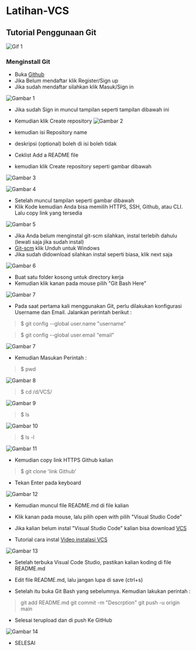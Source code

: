 # Latihan-VCS
## Tutorial Penggunaan Git

![Gif 1](screenshot/gif1.gif)

### Menginstall Git
- Buka [Github](https://Github.com)
- Jika Belum mendaftar klik Register/Sign up
- Jika sudah mendaftar silahkan klik Masuk/Sign in

![Gambar 1](screenshot/Ss1.png)

- Jika sudah Sign in muncul tampilan seperti tampilan dibawah ini
- Kemudian klik Create repository
![Gambar 2](screenshot/Ss2.jpg)

- kemudian isi Repository name
- deskripsi (optional) boleh di isi boleh tidak
- Ceklist Add a README file
- kemudian klik Create repository seperti gambar dibawah

![Gambar 3](screenshot/Ss3.png)

![Gambar 4](screenshot/Ss4.png)

- Setelah muncul tampilan seperti gambar dibawah
- Klik Kode kemudian Anda bisa memilih HTTPS, SSH, Github, atau CLI. Lalu copy link yang tersedia

![Gambar 5](screenshot/Ss5.jpg)

- Jika Anda belum menginstal git-scm silahkan, instal terlebih dahulu (lewati saja jika sudah instal)
- [Git-scm](https://git-scm.com) klik Unduh untuk Windows
- Jika sudah didownload silahkan instal seperti biasa, klik next saja

![Gambar 6](screenshot/Ss6.png)

- Buat satu folder kosong untuk directory kerja
- Kemudian klik kanan pada mouse pilih "Git Bash Here"

![Gambar 7](screenshot/Ss7.png)

- Pada saat pertama kali menggunakan Git, perlu dilakukan konfigurasi Username dan Email. Jalankan perintah berikut :

> $ git config --global user.name "username"

> $ git config --global user.email "email"

![Gambar 7](screenshot/Screenshot51.png)

- Kemudian Masukan Perintah :

> $ pwd

![Gambar 8](screenshot/Screenshot56.png)

> $ cd /d/VCS/

![Gambar 9](screenshot/Screenshot57.png)

> $ ls

![Gambar 10](screenshot/Screenshot58.png)

> $ ls -l

![Gambar 11](screenshot/Screenshot65.png)

- Kemudian copy link HTTPS Github kalian

> $ git clone 'link Github'

- Tekan Enter pada keyboard

![Gambar 12](screenshot/Screenshot70.png)

- Kemudian muncul file README.md di file kalian

- Klik kanan pada mouse, lalu pilih open with pilih "Visual Studio Code"

- Jika kalian belum instal "Visual Studio Code" kalian bisa download [VCS](https://code.visualstudio.com/)

- Tutorial cara instal [Video instalasi VCS](https://www.youtube.com/watch?v=OSmaWPSgvTQ)

![Gambar 13](screenshot/Screenshot71.png)

- Setelah terbuka Visual Code Studio, pastikan kalian koding di file README.md

- Edit file README.md, lalu jangan lupa di save (ctrl+s)

- Setelah itu buka Git Bash yang sebelumnya. Kemudian lakukan perintah :

> git add README.md
> git commit -m "Descrption"
> git push -u origin main

- Selesai terupload dan di push Ke GitHub

![Gambar 14](screenshot/Screenshot82.png)

- SELESAI